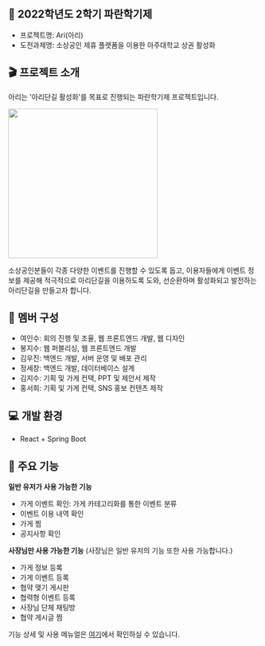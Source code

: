 ## :whale: 2022학년도 2학기 파란학기제
- 프로젝트명: Ari(아리)
- 도전과제명: 소상공인 제휴 플랫폼을 이용한 아주대학교 상권 활성화

## :clapper: 프로젝트 소개
아리는 '아리단길  활성화'를 목표로 진행되는 파란학기제 프로젝트입니다.

<img src="https://user-images.githubusercontent.com/86469788/211756411-d30748b6-3c85-4839-8e2e-f16f4178e351.png" width="300">

소상공인분들이 각종 다양한 이벤트를 진행할 수 있도록 돕고, 이용자들에게 이벤트 정보를 제공해 적극적으로 아리단길을 이용하도록 도와, 선순환하며 활성화되고 발전하는 아리단길을 만들고자 합니다.

## :two_men_holding_hands: 멤버 구성
- 여인수: 회의 진행 및 조율, 웹 프론트엔드 개발, 웹 디자인
- 봉지수: 웹 퍼블리싱, 웹 프론트엔드 개발
- 김우진: 백엔드 개발, 서버 운영 및 배포 관리
- 정세창: 백엔드 개발, 데이터베이스 설계
- 김지수: 기획 및 가게 컨택, PPT 및 제안서 제작
- 홍서희: 기획 및 가게 컨택, SNS 홍보 컨텐츠 제작

## :computer: 개발 환경
- React + Spring Boot

## :hammer: 주요 기능
**일반 유저가 사용 가능한 기능**
- 가게 이벤트 확인: 가게 카테고리화를 통한 이벤트 분류
- 이벤트 이용 내역 확인
- 가게 찜
- 공지사항 확인

**사장님만 사용 가능한 기능** (사장님은 일반 유저의 기능 또한 사용 가능합니다.)
- 가게 정보 등록
- 가게 이벤트 등록
- 협약 맺기 게시판
- 협력형 이벤트 등록
- 사장님 단체 채팅방
- 협약 게시글 찜

기능 상세 및 사용 메뉴얼은 [여기](https://sky-drive-16d.notion.site/ARI-94ad2e39504046a3ac11ee5fb2f33382)에서 확인하실 수 있습니다.

